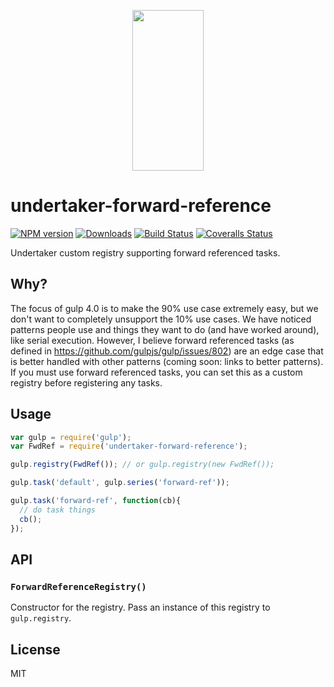 <p align="center">
  <a href="http://gulpjs.com">
    <img height="257" width="114" src="https://raw.githubusercontent.com/gulpjs/artwork/master/gulp-2x.png">
  </a>
</p>

# undertaker-forward-reference

[![NPM version][npm-image]][npm-url] [![Downloads][downloads-image]][npm-url] [![Build Status][ci-image]][ci-url] [![Coveralls Status][coveralls-image]][coveralls-url]

Undertaker custom registry supporting forward referenced tasks.

## Why?

The focus of gulp 4.0 is to make the 90% use case extremely easy, but we don't want to
completely unsupport the 10% use cases. We have noticed patterns people use and things
they want to do (and have worked around), like serial execution. However, I believe
forward referenced tasks (as defined in https://github.com/gulpjs/gulp/issues/802) are
an edge case that is better handled with other patterns (coming soon: links to better
patterns). If you must use forward referenced tasks, you can set this as a custom
registry before registering any tasks.

## Usage

```js
var gulp = require('gulp');
var FwdRef = require('undertaker-forward-reference');

gulp.registry(FwdRef()); // or gulp.registry(new FwdRef());

gulp.task('default', gulp.series('forward-ref'));

gulp.task('forward-ref', function(cb){
  // do task things
  cb();
});
```

## API

### `ForwardReferenceRegistry()`

Constructor for the registry. Pass an instance of this registry to `gulp.registry`.

## License

MIT

<!-- prettier-ignore-start -->
[downloads-image]: https://img.shields.io/npm/dm/undertaker-forward-reference.svg?style=flat-square
[npm-url]: https://www.npmjs.com/package/undertaker-forward-reference
[npm-image]: https://img.shields.io/npm/v/undertaker-forward-reference.svg?style=flat-square

[ci-url]: https://github.com/gulpjs/undertaker-forward-reference/actions?query=workflow:dev
[ci-image]: https://img.shields.io/github/workflow/status/gulpjs/undertaker-forward-reference/dev?style=flat-square

[coveralls-url]: https://coveralls.io/r/gulpjs/undertaker-forward-reference
[coveralls-image]: https://img.shields.io/coveralls/gulpjs/undertaker-forward-reference/master.svg?style=flat-square
<!-- prettier-ignore-end -->
